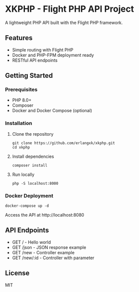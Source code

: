 # XKPHP - Flight PHP API Project

A lightweight PHP API built with the Flight PHP framework.

## Features

- Simple routing with Flight PHP
- Docker and PHP-FPM deployment ready
- RESTful API endpoints

## Getting Started

### Prerequisites

- PHP 8.0+
- Composer
- Docker and Docker Compose (optional)

### Installation

1. Clone the repository
   ```
   git clone https://github.com/erlangxk/xkphp.git
   cd xkphp
   ```

2. Install dependencies
   ```
   composer install
   ```

3. Run locally
   ```
   php -S localhost:8000
   ```

### Docker Deployment

```
docker-compose up -d
```

Access the API at http://localhost:8080

## API Endpoints

- GET / - Hello world
- GET /json - JSON response example
- GET /new - Controller example
- GET /new/:id - Controller with parameter

## License

MIT